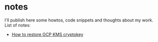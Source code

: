 # notes
I'll publish here some howtos, code snippets and thoughts about my work.
List of notes:
- [How to restore GCP KMS cryptokey](how_to_restore_kms_cryptokey.md)
